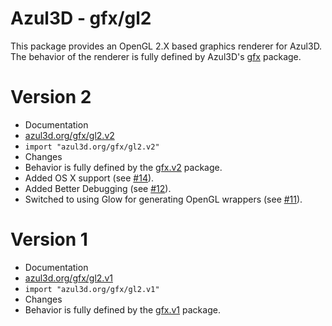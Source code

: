 # Azul3D - gfx/gl2 #
This package provides an OpenGL 2.X based graphics renderer for Azul3D. The behavior of the renderer is fully defined by Azul3D's [gfx](http://azul3d.org/packages.html#gfx) package.

# Version 2 #
* Documentation
 * [azul3d.org/gfx/gl2.v2](http://azul3d.org/gfx/gl2.v2)
 * `import "azul3d.org/gfx/gl2.v2"`
* Changes
 * Behavior is fully defined by the [gfx.v2](http://azul3d.org/gfx.v2)  package.
 * Added OS X support (see [#14](https://github.com/azul3d/gfx-gl2/issues/14)).
 * Added Better Debugging (see [#12](https://github.com/azul3d/gfx-gl2/issues/12)).
 * Switched to using Glow for generating OpenGL wrappers (see [#11](https://github.com/azul3d/gfx-gl2/issues/11)).

# Version 1 #
* Documentation
 * [azul3d.org/gfx/gl2.v1](http://azul3d.org/gfx/gl2.v1)
 * `import "azul3d.org/gfx/gl2.v1"`
* Changes
 * Behavior is fully defined by the [gfx.v1](http://azul3d.org/gfx.v1)  package.


